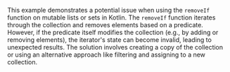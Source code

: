 This example demonstrates a potential issue when using the `removeIf` function on mutable lists or sets in Kotlin.  The `removeIf` function iterates through the collection and removes elements based on a predicate. However, if the predicate itself modifies the collection (e.g., by adding or removing elements), the iterator's state can become invalid, leading to unexpected results. The solution involves creating a copy of the collection or using an alternative approach like filtering and assigning to a new collection.
